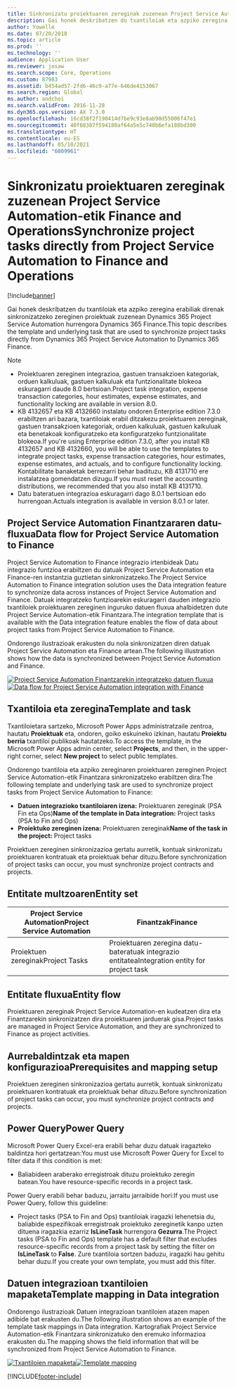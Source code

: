 ```yaml
---
title: Sinkronizatu proiektuaren zereginak zuzenean Project Service Automation-etik Finance and Operations
description: Gai honek deskribatzen du txantiloiak eta azpiko zeregina erabiliak direnak sinkronizatzeko zereginen proiektuak zuzenean Microsoft Dynamics 365 Project Service Automation hurrengora Dynamics 365 Finance.
author: Yowelle
ms.date: 07/20/2018
ms.topic: article
ms.prod: ''
ms.technology: ''
audience: Application User
ms.reviewer: josaw
ms.search.scope: Core, Operations
ms.custom: 87983
ms.assetid: b454ad57-2fd6-46c9-a77e-646de4153067
ms.search.region: Global
ms.author: andchoi
ms.search.validFrom: 2016-11-28
ms.dyn365.ops.version: AX 7.3.0
ms.openlocfilehash: 16cd38f2f190414d7be9c93e8ab90d55006f47e1
ms.sourcegitcommit: 40f68387f594180af64a5e5c748b6efa188bd300
ms.translationtype: HT
ms.contentlocale: eu-ES
ms.lasthandoff: 05/10/2021
ms.locfileid: "6009961"
---
```

# <a name="synchronize-project-tasks-directly-from-project-service-automation-to-finance-and-operations"></a><span data-ttu-id="493e8-103">Sinkronizatu proiektuaren zereginak zuzenean Project Service Automation-etik Finance and Operations</span><span class="sxs-lookup"><span data-stu-id="493e8-103">Synchronize project tasks directly from Project Service Automation to Finance and Operations</span></span>

[!include[banner](../includes/banner.md)]

<span data-ttu-id="493e8-104">Gai honek deskribatzen du txantiloiak eta azpiko zeregina erabiliak direnak sinkronizatzeko zereginen proiektuak zuzenean Dynamics 365 Project Service Automation hurrengora Dynamics 365 Finance.</span><span class="sxs-lookup"><span data-stu-id="493e8-104">This topic describes the template and underlying task that are used to synchronize project tasks directly from Dynamics 365 Project Service Automation to Dynamics 365 Finance.</span></span>

> [!NOTE]
> - <span data-ttu-id="493e8-105">Proiektuaren zereginen integrazioa, gastuen transakzioen kategoriak, orduen kalkuluak, gastuen kalkuluak eta funtzionalitate blokeoa eskuragarri daude 8.0 bertsioan.</span><span class="sxs-lookup"><span data-stu-id="493e8-105">Project task integration, expense transaction categories, hour estimates, expense estimates, and functionality locking are available in version 8.0.</span></span>
> - <span data-ttu-id="493e8-106">KB 4132657 eta KB 4132660 instalatu ondoren Enterprise edition 7.3.0 erabiltzen ari bazara, txantiloiak erabil ditzakezu proiektuaren zereginak, gastuen transakzioen kategoriak, orduen kalkuluak, gastuen kalkuluak eta benetakoak konfiguratzeko eta konfiguratzeko funtzionalitate blokeoa.</span><span class="sxs-lookup"><span data-stu-id="493e8-106">If you're using Enterprise edition 7.3.0, after you install KB 4132657 and KB 4132660, you will be able to use the templates to integrate project tasks, expense transaction categories, hour estimates, expense estimates, and actuals, and to configure functionality locking.</span></span> <span data-ttu-id="493e8-107">Kontabilitate banaketak berrezarri behar badituzu, KB 4131710 ere instalatzea gomendatzen dizugu.</span><span class="sxs-lookup"><span data-stu-id="493e8-107">If you must reset the accounting distributions, we recommended that you also install KB 4131710.</span></span>
> - <span data-ttu-id="493e8-108">Datu bateratuen integrazioa eskuragarri dago 8.0.1 bertsioan edo hurrengoan.</span><span class="sxs-lookup"><span data-stu-id="493e8-108">Actuals integration is available in version 8.0.1 or later.</span></span>

## <a name="data-flow-for-project-service-automation-to-finance"></a><span data-ttu-id="493e8-109">Project Service Automation Finantzararen datu-fluxua</span><span class="sxs-lookup"><span data-stu-id="493e8-109">Data flow for Project Service Automation to Finance</span></span>

<span data-ttu-id="493e8-110">Project Service Automation to Finance integrazio irtenbideak Datu integrazio funtzioa erabiltzen du datuak Project Service Automation eta Finance-ren instantzia guztietan sinkronizatzeko.</span><span class="sxs-lookup"><span data-stu-id="493e8-110">The Project Service Automation to Finance integration solution uses the Data integration feature to synchronize data across instances of Project Service Automation and Finance.</span></span> <span data-ttu-id="493e8-111">Datuak integratzeko funtzioarekin eskuragarri dauden integrazio txantiloiek proiektuaren zereginen inguruko datuen fluxua ahalbidetzen dute Project Service Automation-etik Finantzara.</span><span class="sxs-lookup"><span data-stu-id="493e8-111">The integration template that is available with the Data integration feature enables the flow of data about project tasks from Project Service Automation to Finance.</span></span>

<span data-ttu-id="493e8-112">Ondorengo ilustrazioak erakusten du nola sinkronizatzen diren datuak Project Service Automation eta Finance artean.</span><span class="sxs-lookup"><span data-stu-id="493e8-112">The following illustration shows how the data is synchronized between Project Service Automation and Finance.</span></span>

<span data-ttu-id="493e8-113">[![Project Service Automation Finantzarekin integratzeko datuen fluxua](./media/ProjectTasksFlow.png)](./media/ProjectTasksFlow.png)</span><span class="sxs-lookup"><span data-stu-id="493e8-113">[![Data flow for Project Service Automation integration with Finance](./media/ProjectTasksFlow.png)](./media/ProjectTasksFlow.png)</span></span>

## <a name="template-and-task"></a><span data-ttu-id="493e8-114">Txantiloia eta zeregina</span><span class="sxs-lookup"><span data-stu-id="493e8-114">Template and task</span></span>

<span data-ttu-id="493e8-115">Txantiloietara sartzeko, Microsoft Power Apps administratzaile zentroa, hautatu **Proiektuak** eta, ondoren, goiko eskuineko izkinan, hautatu **Proiektu berria** txantiloi publikoak hautatzeko.</span><span class="sxs-lookup"><span data-stu-id="493e8-115">To access the template, in the Microsoft Power Apps admin center, select **Projects**, and then, in the upper-right corner, select **New project** to select public templates.</span></span>

<span data-ttu-id="493e8-116">Ondorengo txantiloia eta azpiko zereginaren proiektuaren zereginen Project Service Automation-etik Finantzara sinkronizatzeko erabiltzen dira:</span><span class="sxs-lookup"><span data-stu-id="493e8-116">The following template and underlying task are used to synchronize project tasks from Project Service Automation to Finance:</span></span>

- <span data-ttu-id="493e8-117">**Datuen integrazioko txantiloiaren izena:** Proiektuaren zereginak (PSA Fin eta Ops)</span><span class="sxs-lookup"><span data-stu-id="493e8-117">**Name of the template in Data integration:** Project tasks (PSA to Fin and Ops)</span></span>
- <span data-ttu-id="493e8-118">**Proiektuko zereginen izena:** Proiektuaren zereginak</span><span class="sxs-lookup"><span data-stu-id="493e8-118">**Name of the task in the project:** Project tasks</span></span>

<span data-ttu-id="493e8-119">Proiektuen zereginen sinkronizazioa gertatu aurretik, kontuak sinkronizatu proiektuaren kontratuak eta proiektuak behar dituzu.</span><span class="sxs-lookup"><span data-stu-id="493e8-119">Before synchronization of project tasks can occur, you must synchronize project contracts and projects.</span></span>

## <a name="entity-set"></a><span data-ttu-id="493e8-120">Entitate multzoaren</span><span class="sxs-lookup"><span data-stu-id="493e8-120">Entity set</span></span>

| <span data-ttu-id="493e8-121">Project Service Automation</span><span class="sxs-lookup"><span data-stu-id="493e8-121">Project Service Automation</span></span> | <span data-ttu-id="493e8-122">Finantzak</span><span class="sxs-lookup"><span data-stu-id="493e8-122">Finance</span></span>                             |
|----------------------------|-------------------------------------|
| <span data-ttu-id="493e8-123">Proiektuen zereginak</span><span class="sxs-lookup"><span data-stu-id="493e8-123">Project Tasks</span></span>              | <span data-ttu-id="493e8-124">Proiektuaren zeregina datu-bateratuak integrazio entitatea</span><span class="sxs-lookup"><span data-stu-id="493e8-124">Integration entity for project task</span></span> |

## <a name="entity-flow"></a><span data-ttu-id="493e8-125">Entitate fluxua</span><span class="sxs-lookup"><span data-stu-id="493e8-125">Entity flow</span></span>

<span data-ttu-id="493e8-126">Proiektuaren zereginak Project Service Automation-en kudeatzen dira eta Finantzarekin sinkronizatzen dira proiektuaren jarduerak gisa.</span><span class="sxs-lookup"><span data-stu-id="493e8-126">Project tasks are managed in Project Service Automation, and they are synchronized to Finance as project activities.</span></span>

## <a name="prerequisites-and-mapping-setup"></a><span data-ttu-id="493e8-127">Aurrebaldintzak eta mapen konfigurazioa</span><span class="sxs-lookup"><span data-stu-id="493e8-127">Prerequisites and mapping setup</span></span>

<span data-ttu-id="493e8-128">Proiektuen zereginen sinkronizazioa gertatu aurretik, kontuak sinkronizatu proiektuaren kontratuak eta proiektuak behar dituzu.</span><span class="sxs-lookup"><span data-stu-id="493e8-128">Before synchronization of project tasks can occur, you must synchronize project contracts and projects.</span></span>

## <a name="power-query"></a><span data-ttu-id="493e8-129">Power Query</span><span class="sxs-lookup"><span data-stu-id="493e8-129">Power Query</span></span>

<span data-ttu-id="493e8-130">Microsoft Power Query Excel-era erabili behar duzu datuak iragazteko baldintza hori gertatzean:</span><span class="sxs-lookup"><span data-stu-id="493e8-130">You must use Microsoft Power Query for Excel to filter data if this condition is met:</span></span>

- <span data-ttu-id="493e8-131">Baliabideen araberako erregistroak dituzu proiektuko zeregin batean.</span><span class="sxs-lookup"><span data-stu-id="493e8-131">You have resource-specific records in a project task.</span></span>

<span data-ttu-id="493e8-132">Power Query erabili behar baduzu, jarraitu jarraibide hori:</span><span class="sxs-lookup"><span data-stu-id="493e8-132">If you must use Power Query, follow this guideline:</span></span>

- <span data-ttu-id="493e8-133">Project tasks (PSA to Fin and Ops) txantiloiak iragazki lehenetsia du, baliabide espezifikoak erregistroak proiektuko zereginetik kanpo uzten dituena iragazkia ezarriz **IsLineTask** hurrengora **Gezurra**.</span><span class="sxs-lookup"><span data-stu-id="493e8-133">The Project tasks (PSA to Fin and Ops) template has a default filter that excludes resource-specific records from a project task by setting the filter on **IsLineTask** to **False**.</span></span> <span data-ttu-id="493e8-134">Zure txantiloia sortzen baduzu, iragazki hau gehitu behar duzu.</span><span class="sxs-lookup"><span data-stu-id="493e8-134">If you create your own template, you must add this filter.</span></span>

## <a name="template-mapping-in-data-integration"></a><span data-ttu-id="493e8-135">Datuen integrazioan txantiloien mapaketa</span><span class="sxs-lookup"><span data-stu-id="493e8-135">Template mapping in Data integration</span></span>

<span data-ttu-id="493e8-136">Ondorengo ilustrazioak Datuen integrazioan txantiloien atazen mapen adibide bat erakusten du.</span><span class="sxs-lookup"><span data-stu-id="493e8-136">The following illustration shows an example of the template task mappings in Data integration.</span></span> <span data-ttu-id="493e8-137">Kartografiak Project Service Automation-etik Finantzara sinkronizatuko den eremuko informazioa erakusten du.</span><span class="sxs-lookup"><span data-stu-id="493e8-137">The mapping shows the field information that will be synchronized from Project Service Automation to Finance.</span></span>

<span data-ttu-id="493e8-138">[![Txantiloien mapaketa](./media/ProjectTasksMapping.png)](./media/ProjectTasksMapping.png)</span><span class="sxs-lookup"><span data-stu-id="493e8-138">[![Template mapping](./media/ProjectTasksMapping.png)](./media/ProjectTasksMapping.png)</span></span>


[!INCLUDE[footer-include](../includes/footer-banner.md)]